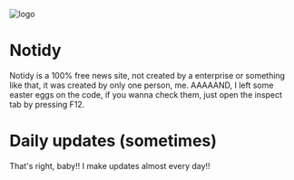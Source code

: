 ![logo](https://user-images.githubusercontent.com/81038333/120111108-fe1b3700-c146-11eb-8eed-5cff22392b7a.png)
# Notidy
Notidy is a 100% free news site, not created by a enterprise or something like that, it was created by only one person, me. AAAAAND, I left some easter eggs on the code, if you wanna check them, just open the inspect tab by pressing F12.
# Daily updates (sometimes)
That's right, baby!! I make updates almost every day!!

